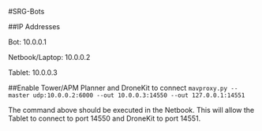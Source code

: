 #SRG-Bots

##IP Addresses

Bot: 10.0.0.1

Netbook/Laptop:  10.0.0.2

Tablet: 10.0.0.3

##Enable Tower/APM Planner and DroneKit to connect
`mavproxy.py --master udp:10.0.0.2:6000 --out 10.0.0.3:14550 --out
127.0.0.1:14551`

The command above should be executed in the Netbook. This will allow the Tablet to connect to port 14550 and DroneKit to port 14551.

